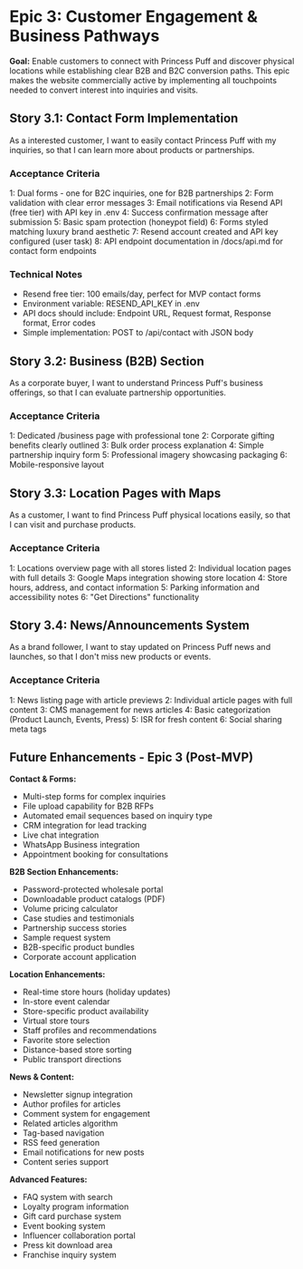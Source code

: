# Epic 3: Customer Engagement & Business Pathways

**Goal:** Enable customers to connect with Princess Puff and discover physical locations while establishing clear B2B and B2C conversion paths. This epic makes the website commercially active by implementing all touchpoints needed to convert interest into inquiries and visits.

## Story 3.1: Contact Form Implementation

As a interested customer,
I want to easily contact Princess Puff with my inquiries,
so that I can learn more about products or partnerships.

### Acceptance Criteria
1: Dual forms - one for B2C inquiries, one for B2B partnerships
2: Form validation with clear error messages
3: Email notifications via Resend API (free tier) with API key in .env
4: Success confirmation message after submission
5: Basic spam protection (honeypot field)
6: Forms styled matching luxury brand aesthetic
7: Resend account created and API key configured (user task)
8: API endpoint documentation in /docs/api.md for contact form endpoints

### Technical Notes
- Resend free tier: 100 emails/day, perfect for MVP contact forms
- Environment variable: RESEND_API_KEY in .env
- API docs should include: Endpoint URL, Request format, Response format, Error codes
- Simple implementation: POST to /api/contact with JSON body

## Story 3.2: Business (B2B) Section

As a corporate buyer,
I want to understand Princess Puff's business offerings,
so that I can evaluate partnership opportunities.

### Acceptance Criteria
1: Dedicated /business page with professional tone
2: Corporate gifting benefits clearly outlined
3: Bulk order process explanation
4: Simple partnership inquiry form
5: Professional imagery showcasing packaging
6: Mobile-responsive layout

## Story 3.3: Location Pages with Maps

As a customer,
I want to find Princess Puff physical locations easily,
so that I can visit and purchase products.

### Acceptance Criteria
1: Locations overview page with all stores listed
2: Individual location pages with full details
3: Google Maps integration showing store location
4: Store hours, address, and contact information
5: Parking information and accessibility notes
6: "Get Directions" functionality

## Story 3.4: News/Announcements System

As a brand follower,
I want to stay updated on Princess Puff news and launches,
so that I don't miss new products or events.

### Acceptance Criteria
1: News listing page with article previews
2: Individual article pages with full content
3: CMS management for news articles
4: Basic categorization (Product Launch, Events, Press)
5: ISR for fresh content
6: Social sharing meta tags

## Future Enhancements - Epic 3 (Post-MVP)

**Contact & Forms:**
- Multi-step forms for complex inquiries
- File upload capability for B2B RFPs
- Automated email sequences based on inquiry type
- CRM integration for lead tracking
- Live chat integration
- WhatsApp Business integration
- Appointment booking for consultations

**B2B Section Enhancements:**
- Password-protected wholesale portal
- Downloadable product catalogs (PDF)
- Volume pricing calculator
- Case studies and testimonials
- Partnership success stories
- Sample request system
- B2B-specific product bundles
- Corporate account application

**Location Enhancements:**
- Real-time store hours (holiday updates)
- In-store event calendar
- Store-specific product availability
- Virtual store tours
- Staff profiles and recommendations
- Favorite store selection
- Distance-based store sorting
- Public transport directions

**News & Content:**
- Newsletter signup integration
- Author profiles for articles
- Comment system for engagement
- Related articles algorithm
- Tag-based navigation
- RSS feed generation
- Email notifications for new posts
- Content series support

**Advanced Features:**
- FAQ system with search
- Loyalty program information
- Gift card purchase system
- Event booking system
- Influencer collaboration portal
- Press kit download area
- Franchise inquiry system
